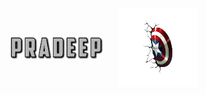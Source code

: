 <div align="center">
  <img src="./assets/images/fontbolt (5).png" alt="Pradeep" width="30%" style="margin-right: 20px; vertical-align: middle;"/>
  <img src="./assets/images/pngwing.com (6).png" alt="Right" width="25%" style="vertical-align: middle;"/>
</div>